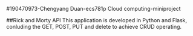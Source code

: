 #190470973-Chengyang Duan-ecs781p Cloud computing-miniproject

##Rick and Morty API
This application is developed in Python and Flask, conluding the GET, POST, PUT and delete to achieve CRUD operating.


